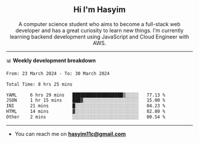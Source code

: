 <h2 align="center">Hi I'm Hasyim</h2>

<p align="center">A computer science student who aims to become a full-stack web developer and has a great curiosity to learn new things. I’m currently learning backend development using JavaScript and Cloud Engineer with AWS.</p>

---

📊 **Weekly development breakdown**

<!--START_SECTION:waka-->

```txt
From: 23 March 2024 - To: 30 March 2024

Total Time: 8 hrs 25 mins

YAML     6 hrs 29 mins   ███████████████████▒░░░░░   77.13 %
JSON     1 hr 15 mins    ███▓░░░░░░░░░░░░░░░░░░░░░   15.00 %
INI      21 mins         █░░░░░░░░░░░░░░░░░░░░░░░░   04.23 %
HTML     14 mins         ▓░░░░░░░░░░░░░░░░░░░░░░░░   02.80 %
Other    2 mins          ░░░░░░░░░░░░░░░░░░░░░░░░░   00.54 %
```

<!--END_SECTION:waka-->

---

- You can reach me on **hasyim11c@gmail.com**
